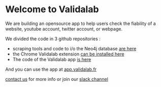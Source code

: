 # Welcome to Validalab

We are building an opensource app to help users check the fiability of a website, youtube account, twitter account, or webpage.

We divided the code in 3 github repositories :
- scraping tools and code to i/o the Neo4j database [are here](https://github.com/dataforgoodfr/batch9_validalab_scraping)
- the Chrome Validalab extension [can be installed here](https://github.com/guerinjeanmarc/validalab_plugin)
- The code of the Validalab app [is here](https://github.com/guerinjeanmarc/validalab_apps)

And you can use the app at [app.validalab.fr](http://app.validalab.fr/)

[contact us](https://www.validalab.fr/#contact) for more info or join our [slack channel](https://data-for-good.slack.com/archives/C01S8B2ULAH)
